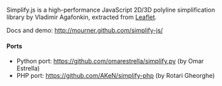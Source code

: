 Simplify.js is a high-performance JavaScript 2D/3D polyline simplification library by Vladimir Agafonkin, extracted from [Leaflet](http://leaflet.cloudmade.com/).

Docs and demo: http://mourner.github.com/simplify-js/

#### Ports

 * Python port: https://github.com/omarestrella/simplify.py (by Omar Estrella)
 * PHP port: https://github.com/AKeN/simplify-php (by Rotari Gheorghe)